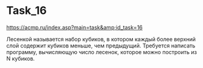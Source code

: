 # Task_16
https://acmp.ru/index.asp?main=task&amp;id_task=16

Лесенкой называется набор кубиков, в котором каждый более верхний слой содержит кубиков меньше, чем предыдущий. Требуется написать программу, вычисляющую число лесенок, которое можно построить из N кубиков.
